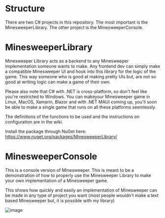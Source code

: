 # Structure
There are two C# projects in this repository. The most important is the MinesweeperLibrary. The other project is the MinesweeperConsole.

# MinesweeperLibrary
Minesweeper Library acts as a backend to any Minesweeper implementation someone wants to make. Any frontend dev can simply make a compatible Minesweeper UI and hook into this library for the logic of the game. This way someone who is good at making pretty UIs but, are not so good at writing logic can make a game of their own. 

Please also note that C# with .NET is cross-platform, so don't feel like you're restricted to Windows. You can makeyour Minesweeper game in Linux, MacOS, Xamarin, Blazor and with .NET MAUI coming up, you'll soon be able to make a single game that runs on all these platforms seemlessly.

The definitions of the functions to be used and the instructions on configuration are in the wiki.

Install the package through NuGet here:
https://www.nuget.org/packages/MinesweeperLibrary/

# MinesweeperConsole
This is a console version of Minesweeper. This is meant to be a demonstration of how to properly use the Minesweeper Library to make your own implementation of a Minesweeper game.

This shows how quickly and easily an implementation of Minesweeper can be made in any type of project you want (most people wouldn't make a text based Minesweeper but, it is possible with my library)

![image](https://media.discordapp.net/attachments/793633190572064788/903753764849209404/unknown.png?width=402&height=702)
